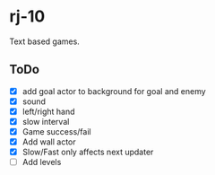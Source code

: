 # rj-10

Text based games.

## ToDo

- [x] add goal actor to background for goal and enemy
- [x] sound
- [x] left/right hand
- [x] slow interval
- [x] Game success/fail
- [x] Add wall actor
- [x] Slow/Fast only affects next updater
- [ ] Add levels
